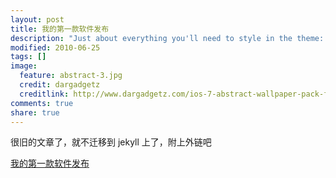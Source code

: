 ```yaml
---
layout: post
title: 我的第一款软件发布
description: "Just about everything you'll need to style in the theme: headings, paragraphs, blockquotes, tables, code blocks, and more."
modified: 2010-06-25
tags: []
image:
  feature: abstract-3.jpg
  credit: dargadgetz
  creditlink: http://www.dargadgetz.com/ios-7-abstract-wallpaper-pack-for-iphone-5-and-ipod-touch-retina/
comments: true
share: true
---
```


很旧的文章了，就不迁移到 jekyll 上了，附上外链吧

[我的第一款软件发布](https://www.cnblogs.com/hh54188/archive/2010/06/25/1764801.html)
